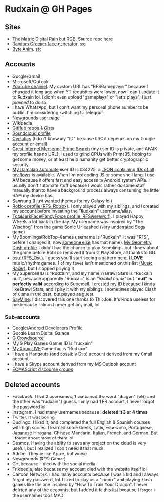 # Rudxain @ GH Pages

## Sites

* [The Matrix Digital Rain but RGB](https://Rudxain.github.io/RGB-digital-rain). Source repo [here](https://github.com/Rudxain/RGB-digital-rain)
* [Random Creeper face generator](https://Rudxain.github.io/random-creeper-generator). [src](https://github.com/Rudxain/random-creeper-generator)
* [Byte Anim](https://Rudxain.github.io/Byte-Anim). [src](https://github.com/Rudxain/Byte-Anim)

## Accounts

* Google/Gmail
* Microsoft/Outlook
* [YouTube channel](https://www.youtube.com/c/RFSGameplayer). My custom URL has "RFSGameplayer" because I changed it long ago when YT requisites were lower, now I can't update it to Rudxain lol. I didn't even upload "gameplays" or "let's plays", I just *planned* to do so.
* I have WhatsApp, but I don't want my personal phone number to be public. I'm considering switching to Telegram
* [Newgrounds user page](https://Rudxain.newgrounds.com)
* [Wikipedia](https://en.wikipedia.org/wiki/User:Rudxain)
* [GitHub repos](https://github.com/Rudxain?tab=repositories) & [Gists](https://gist.github.com/Rudxain)
* [Soundcloud profile](https://soundcloud.com/Rudxain)
* [Cymatics](https://cymatics.fm) (I don't know my "ID" because IIRC it depends on my Google account or email)
* [Great Internet Mersenne Prime Search](https://www.mersenne.org) (my user ID is private, and AFAIK my profile has no URL). I used to grind CPUs with Prime95, hoping to get some money, or at least help humanity get better cryptographic security
* [My Llamalab Automate](https://llamalab.com/automate/community/flows/42921) user ID is #34225, a [JSON containing IDs of all my flows](https://llamalab.com/automate/community/api/v1/users/34225/flows) is available. When I'm not coding JS or some shell lang, I use AM because it offers fast and easy access to Android system APIs. I usually don't automate stuff because I would rather do some stuff manually than to have a background process always consuming the little RAM my device has
* Samsung (I just wanted themes for my Galaxy lol)
* [Roblox profile (RFS_Roblox)](https://www.roblox.com/users/323158352/profile). I only played with my siblings, and I created my account before inventing the "Rudxain" username/alias.
* [TotalJerkFace/FancyForce profile (RFSwerewolf)](https://totaljerkface.com/profile.tjf?uid=6050400). I played Happy Wheels a lot back in the day. My username was inspired by "The Werehog" from the game Sonic Unleashed (very underrated Sega game)
* My Boomlings/RobTop-Games username is "Rudxain" (it was "RFS", before I changed it, now [someone else](https://gdbrowser.com/u/RFS) has that name). [My Geometry Dash profile](https://gdbrowser.com/u/Rudxain). I didn't had the chance to play Boomlings, but I knew about the game before RobTop removed it from G Play Store, all thanks to GD.
* [osu! (RFS_Osu)](https://osu.ppy.sh/users/9905562). I guess you'll start seeing a pattern here, I **LOVE** music/rhythm games. 1 of my faves isn't mentioned on this list [(Music Racer)](https://play.google.com/store/apps/details?id=com.abstractart.music_racer), but I stopped playing it
* My Supercell ID is "Rudxain", and my name in Brawl Stars is "Rudxain null", because apparently "Rudxain" is an *"invalid name"* but **"null" is perfectly valid** according to Supercell. I created my ID because I kinda like Brawl Stars, and I play it with my siblings. I sometimes played Clash of Clans in the past, but played as guest
* [SayMine](https://saymine.com). I discovered this one thanks to ThioJoe. It's kinda useless for me because I almost never get any mail, lol

### Sub-accounts

* [Google/Android Developers Profile](https://g.dev/rudxain)
* Google Learn Digital Garage
* [G Crowdsource](https://crowdsource.google.com)
* My G Play Games Gamer ID is "rudxain"
* [My Xbox LIVE](https://account.xbox.com/en-us/profile?gamertag=Rudxain) Gamertag is "Rudxain"
* I have a Hangouts (and possibly Duo) account derived from my Gmail account
* I have a Skype account derived from my MS Outlook account
* [ECMAScript discourse groups](https://es.discourse.group/u/rudxain)

## Deleted accounts

* Facebook. I had 2 usernames, 1 contained the word "dragon" (old) and the other was "rudxain" I guess. I only had 1 FB account, I never forgot the password lol
* Instagram. I had many usernames because I **deleted it 3 or 4 times**
* Twitter. It was boring
* Duolingo. I liked it, and completed the full English & Spanish courses with high scores. I learned some Greek, Latin, Esperanto, Portuguese, Japanese Hiragana, Chinese Mandarin, Italian, French, and German. But I forgot about most of them lol
* Desmos. Having the ability to save any project on the cloud is very useful, but I realized I don't need it that much
* Adobe. They're like Apple, but worse
* Newgrounds (RFS-Gamer)
* G+, because it died with the social media
* Frikipedia, also because my account died with the website itself lol
* Cartoon Network. I had many accounts because I was a kid and I always forgot my password, lol. I liked to play as a "toonix" and playing Flash games like the one inspired by "How To Train Your Dragon". I never deleted any of the accounts, but I added it to this list because I forgor 💀 the usernames too LMAO
